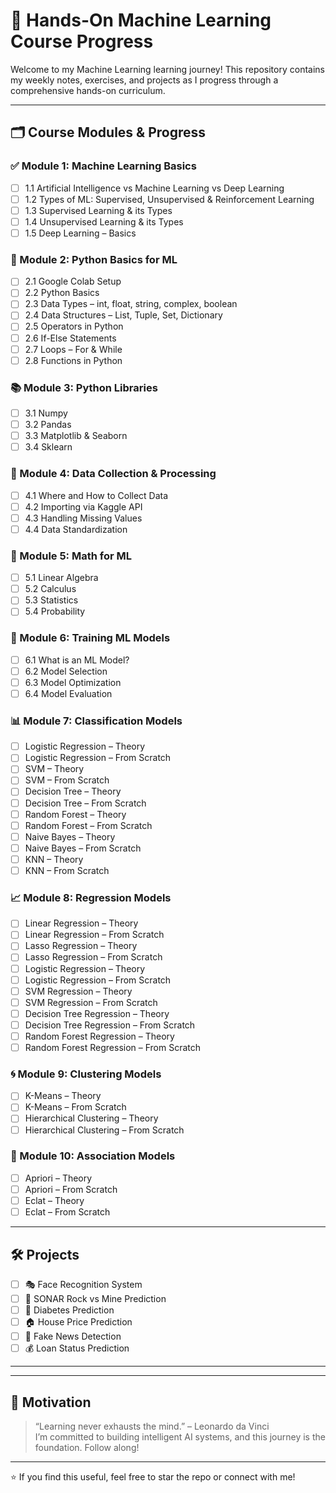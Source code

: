 # 🤖 Hands-On Machine Learning Course Progress

Welcome to my Machine Learning learning journey! This repository contains my weekly notes, exercises, and projects as I progress through a comprehensive hands-on curriculum.

---

## 🗂️ Course Modules & Progress

### ✅ Module 1: Machine Learning Basics
- [ ] 1.1 Artificial Intelligence vs Machine Learning vs Deep Learning
- [ ] 1.2 Types of ML: Supervised, Unsupervised & Reinforcement Learning
- [ ] 1.3 Supervised Learning & its Types
- [ ] 1.4 Unsupervised Learning & its Types
- [ ] 1.5 Deep Learning – Basics

### 🐍 Module 2: Python Basics for ML
- [ ] 2.1 Google Colab Setup
- [ ] 2.2 Python Basics
- [ ] 2.3 Data Types – int, float, string, complex, boolean
- [ ] 2.4 Data Structures – List, Tuple, Set, Dictionary
- [ ] 2.5 Operators in Python
- [ ] 2.6 If-Else Statements
- [ ] 2.7 Loops – For & While
- [ ] 2.8 Functions in Python

### 📚 Module 3: Python Libraries
- [ ] 3.1 Numpy
- [ ] 3.2 Pandas
- [ ] 3.3 Matplotlib & Seaborn
- [ ] 3.4 Sklearn

### 🧼 Module 4: Data Collection & Processing
- [ ] 4.1 Where and How to Collect Data
- [ ] 4.2 Importing via Kaggle API
- [ ] 4.3 Handling Missing Values
- [ ] 4.4 Data Standardization

### 📐 Module 5: Math for ML
- [ ] 5.1 Linear Algebra
- [ ] 5.2 Calculus
- [ ] 5.3 Statistics
- [ ] 5.4 Probability

### 🧠 Module 6: Training ML Models
- [ ] 6.1 What is an ML Model?
- [ ] 6.2 Model Selection
- [ ] 6.3 Model Optimization
- [ ] 6.4 Model Evaluation

### 📊 Module 7: Classification Models
- [ ] Logistic Regression – Theory
- [ ] Logistic Regression – From Scratch
- [ ] SVM – Theory
- [ ] SVM – From Scratch
- [ ] Decision Tree – Theory
- [ ] Decision Tree – From Scratch
- [ ] Random Forest – Theory
- [ ] Random Forest – From Scratch
- [ ] Naive Bayes – Theory
- [ ] Naive Bayes – From Scratch
- [ ] KNN – Theory
- [ ] KNN – From Scratch

### 📈 Module 8: Regression Models
- [ ] Linear Regression – Theory
- [ ] Linear Regression – From Scratch
- [ ] Lasso Regression – Theory
- [ ] Lasso Regression – From Scratch
- [ ] Logistic Regression – Theory
- [ ] Logistic Regression – From Scratch
- [ ] SVM Regression – Theory
- [ ] SVM Regression – From Scratch
- [ ] Decision Tree Regression – Theory
- [ ] Decision Tree Regression – From Scratch
- [ ] Random Forest Regression – Theory
- [ ] Random Forest Regression – From Scratch

### 🌀 Module 9: Clustering Models
- [ ] K-Means – Theory
- [ ] K-Means – From Scratch
- [ ] Hierarchical Clustering – Theory
- [ ] Hierarchical Clustering – From Scratch

### 🔗 Module 10: Association Models
- [ ] Apriori – Theory
- [ ] Apriori – From Scratch
- [ ] Eclat – Theory
- [ ] Eclat – From Scratch

---

## 🛠️ Projects
- [ ] 🎭 Face Recognition System  
- [ ] 🧾 SONAR Rock vs Mine Prediction  
- [ ] 💉 Diabetes Prediction  
- [ ] 🏠 House Price Prediction  
- [ ] 📰 Fake News Detection  
- [ ] 💰 Loan Status Prediction  

---


---

## 🧠 Motivation
> “Learning never exhausts the mind.” – Leonardo da Vinci  
I’m committed to building intelligent AI systems, and this journey is the foundation. Follow along!

---

⭐ If you find this useful, feel free to star the repo or connect with me!

